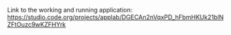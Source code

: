 Link to the working and running application: https://studio.code.org/projects/applab/DGECAn2nVqxPD_hFbmHKUk21blNZFtOuzc9wKZFHYrk
